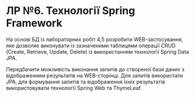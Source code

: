 # ЛР №6. Технології Spring Framework

На основі БД із лабораторних робіт 4,5 розробити WEB-застосування, яке дозволяє виконувати із зазначеними таблицями операції CRUD (Create, Retrieve, Update, Delete) із використанням технології Spring Data JPA.

Передбачити можливість виконання запитів до створеної бази даних з відображенням результатів на WEB-сторінці. Для запитів використати JPA, для формування запитів та відображення їхніх результатів використовувати технології Spring Web та ThymeLeaf.
